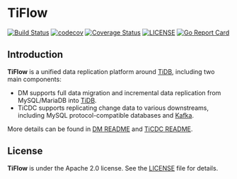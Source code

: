 # TiFlow

[![Build Status](https://github.com/pingcap/tiflow/actions/workflows/check_and_build.yaml/badge.svg?branch=master)](https://github.com/pingcap/tiflow/actions/workflows/check_and_build.yaml?query=event%3Apush+branch%3Amaster)
[![codecov](https://codecov.io/gh/pingcap/tiflow/branch/master/graph/badge.svg)](https://codecov.io/gh/pingcap/tiflow)
[![Coverage Status](https://coveralls.io/repos/github/pingcap/tiflow/badge.svg)](https://coveralls.io/github/pingcap/tiflow)
[![LICENSE](https://img.shields.io/github/license/pingcap/tiflow.svg)](https://github.com/pingcap/tiflow/blob/master/LICENSE)
[![Go Report Card](https://goreportcard.com/badge/github.com/pingcap/tiflow)](https://goreportcard.com/report/github.com/pingcap/tiflow)

## Introduction

**TiFlow** is a unified data replication platform around [TiDB](https://docs.pingcap.com/tidb/stable),
including two main components:

* DM supports full data migration and incremental data replication from MySQL/MariaDB
  into [TiDB](https://docs.pingcap.com/tidb/stable).
* TiCDC supports replicating change data to various downstreams, including MySQL protocol-compatible databases
  and [Kafka](https://kafka.apache.org/).

More details can be found in [DM README](./README_DM.md) and [TiCDC README](./README_TiCDC.md).

## License

**TiFlow** is under the Apache 2.0 license. See the [LICENSE](./LICENSE) file for details.
